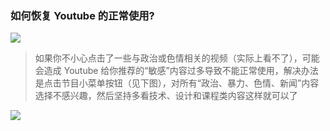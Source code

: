
### 如何恢复 Youtube 的正常使用?
![](http://ww1.sinaimg.cn/large/006XqkXegy1frrbw7cp8rj304u01s3yb.jpg)
> 如果你不小心点击了一些与政治或色情相关的视频（实际上看不了），可能会造成 Youtube 给你推荐的“敏感”内容过多导致不能正常使用，解决办法是点击节目小菜单按钮（见下图），对所有“政治、暴力、色情、新闻”内容选择不感兴趣，然后坚持多看技术、设计和课程类内容这样就可以了

![](http://ww1.sinaimg.cn/large/006XqkXegy1frrbw7cvsmj309708z0t0.jpg)
